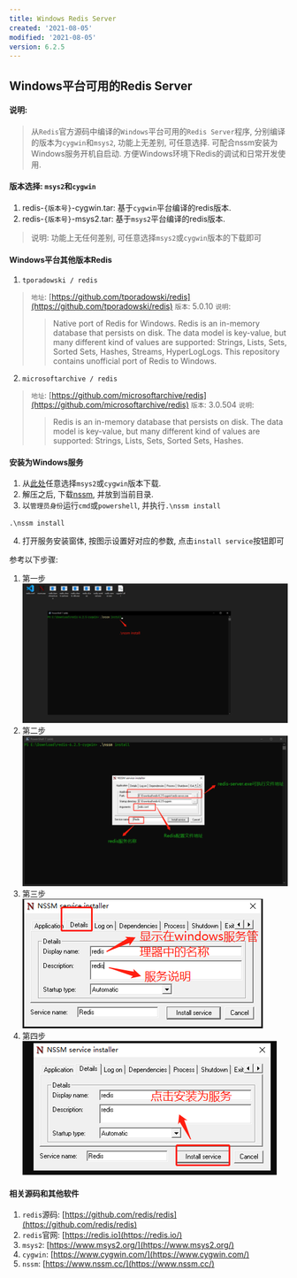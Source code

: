 ```yaml
---
title: Windows Redis Server
created: '2021-08-05'
modified: '2021-08-05'
version: 6.2.5
---
```


## Windows平台可用的Redis Server
#### 说明:
> 从`Redis`官方源码中编译的`Windows`平台可用的`Redis Server`程序, 分别编译的版本为`cygwin`和`msys2`, 功能上无差别, 可任意选择. 可配合nssm安装为Windows服务开机自启动. 方便Windows环境下Redis的调试和日常开发使用.

#### 版本选择: `msys2`和`cygwin`
1. redis-`{版本号}`-cygwin.tar: 基于`cygwin`平台编译的redis版本.
2. redis-`{版本号}`-msys2.tar: 基于`msys2`平台编译的redis版本.
> 说明: 功能上无任何差别, 可任意选择`msys2`或`cygwin`版本的下载即可

#### Windows平台其他版本Redis
1. `tporadowski / redis`
  > `地址`: [https://github.com/tporadowski/redis](https://github.com/tporadowski/redis)
  > `版本`: 5.0.10
  > `说明`:
  >> Native port of Redis for Windows. Redis is an in-memory database that persists on disk. The data model is key-value, but many different kind of values are supported: Strings, Lists, Sets, Sorted Sets, Hashes, Streams, HyperLogLogs. This repository contains unofficial port of Redis to Windows.

2. `microsoftarchive / redis`
  > `地址`: [https://github.com/microsoftarchive/redis](https://github.com/microsoftarchive/redis)
  > `版本`: 3.0.504
  > `说明`:
  >> Redis is an in-memory database that persists on disk. The data model is key-value, but many different kind of values are supported: Strings, Lists, Sets, Sorted Sets, Hashes.

#### 安装为Windows服务
1. 从[此处](https://github.com/X-Lucifer/winredis/releases)任意选择`msys2`或`cygwin`版本下载.
2. 解压之后, 下载[nssm](https://www.nssm.cc/), 并放到当前目录.
3. 以`管理员身份`运行`cmd`或`powershell`, 并执行`.\nssm install`
```shell
.\nssm install
```
4. 打开服务安装窗体, 按图示设置好对应的参数, 点击`install service`按钮即可

参考以下步骤:
1. 第一步<br/> ![第一步](./step/step_1.png)<br/>
2. 第二步<br/> ![第二步](./step/step_2.png)<br/>
3. 第三步<br/> ![第三步](./step/step_3.png)<br/>
4. 第四步<br/> ![第四步](./step/step_4.png)<br/>

#### 相关源码和其他软件
1. `redis`源码: [https://github.com/redis/redis](https://github.com/redis/redis)
2. `redis`官网: [https://redis.io](https://redis.io/)
3. `msys2`: [https://www.msys2.org/](https://www.msys2.org/)
4. `cygwin`: [https://www.cygwin.com/](https://www.cygwin.com/)
5. `nssm`: [https://www.nssm.cc/](https://www.nssm.cc/)



